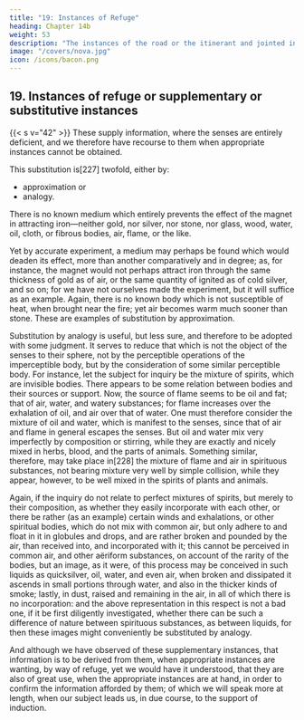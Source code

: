 ```yaml
---
title: "19: Instances of Refuge"
heading: Chapter 14b
weight: 53
description: "The instances of the road or the itinerant and jointed instances"
image: "/covers/nova.jpg"
icon: /icons/bacon.png
---
```



## 19. Instances of refuge or supplementary or substitutive instances 

{{< s v="42" >}} These supply information, where the senses are entirely deficient, and we therefore have recourse to them when appropriate instances cannot be obtained. 

This substitution is[227] twofold, either by:
- approximation or
- analogy. 

There is no known medium which entirely prevents the effect of the magnet in attracting iron—neither gold, nor silver, nor stone, nor glass, wood, water, oil, cloth, or fibrous bodies, air, flame, or the like.

Yet by accurate experiment, a medium may perhaps be found which would deaden its effect, more than another comparatively and in degree; as, for instance, the magnet would not perhaps attract iron through the same thickness of gold as of air, or the same quantity of ignited as of cold silver, and so on; for we have not ourselves made the experiment, but it will suffice as an example. Again, there is no known body which is not susceptible of heat, when brought near the fire; yet air becomes warm much sooner than stone. These are examples of substitution by approximation.

Substitution by analogy is useful, but less sure, and therefore to be adopted with some judgment. It serves to reduce that which is not the object of the senses to their sphere, not by the perceptible operations of the imperceptible body, but by the consideration of some similar perceptible body. For instance, let the subject for inquiry be the mixture of spirits, which are invisible bodies. There appears to be some relation between bodies and their sources or support. Now, the source of flame seems to be oil and fat; that of air, water, and watery substances; for flame increases over the exhalation of oil, and air over that of water. One must therefore consider the mixture of oil and water, which is manifest to the senses, since that of air and flame in general escapes the senses. But oil and water mix very imperfectly by composition or stirring, while they are exactly and nicely mixed in herbs, blood, and the parts of animals. Something similar, therefore, may take place in[228] the mixture of flame and air in spirituous substances, not bearing mixture very well by simple collision, while they appear, however, to be well mixed in the spirits of plants and animals.

Again, if the inquiry do not relate to perfect mixtures of spirits, but merely to their composition, as whether they easily incorporate with each other, or there be rather (as an example) certain winds and exhalations, or other spiritual bodies, which do not mix with common air, but only adhere to and float in it in globules and drops, and are rather broken and pounded by the air, than received into, and incorporated with it; this cannot be perceived in common air, and other aëriform substances, on account of the rarity of the bodies, but an image, as it were, of this process may be conceived in such liquids as quicksilver, oil, water, and even air, when broken and dissipated it ascends in small portions through water, and also in the thicker kinds of smoke; lastly, in dust, raised and remaining in the air, in all of which there is no incorporation: and the above representation in this respect is not a bad one, if it be first diligently investigated, whether there can be such a difference of nature between spirituous substances, as between liquids, for then these images might conveniently be substituted by analogy.

And although we have observed of these supplementary instances, that information is to be derived from them, when appropriate instances are wanting, by way of refuge, yet we would have it understood, that they are also of great use, when the appropriate instances are at hand, in order to confirm the information afforded by them; of which we will speak more at length, when our subject leads us, in due course, to the support of induction.

